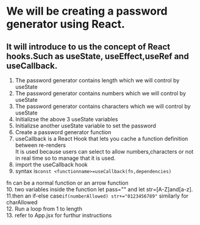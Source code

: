 # We will be creating a password generator using React.

## It will introduce to us the concept of React hooks.Such as useState, useEffect,useRef and useCallback.

1. The password generator contains length which we will control by useState<br>
2. The password generator contains numbers which we will control by useState<br>
3. The password generator contains characters which we will control by useState<br>
4. Initializse the above 3 useState variables<br>
5. Initializse another useState variable to set the password<br>
6. Create a password generator function<br>
7. useCallback is a React Hook that lets you cache a function definition between re-renders<br>It is used because users can select to allow numbers,characters or not in real time so to manage that it is used.<br>
8. import the useCallback hook<br>
9. syntax is`const <functionname>=useCallback(fn,dependencies)`

fn can be a normal function or an arrow function
<br> 
10. two variables inside the function let pass="" and let str=[A-Z]and[a-z].<br>
11.then an if-else case`if(numberAllowed) str+="0123456789"`
similarly for charAllowed<br>
12. Run a loop from 1 to length <br>
13. refer to App.jsx for furthur instructions